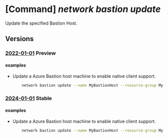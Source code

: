 # [Command] _network bastion update_

Update the specified Bastion Host.

## Versions

### [2022-01-01](/Resources/mgmt-plane/L3N1YnNjcmlwdGlvbnMve30vcmVzb3VyY2Vncm91cHMve30vcHJvdmlkZXJzL21pY3Jvc29mdC5uZXR3b3JrL2Jhc3Rpb25ob3N0cy97fQ==/2022-01-01.xml) **Preview**

<!-- mgmt-plane /subscriptions/{}/resourcegroups/{}/providers/microsoft.network/bastionhosts/{} 2022-01-01 -->

#### examples

- Update a Azure Bastion host machine to enable native client support.
    ```bash
        network bastion update --name MyBastionHost --resource-group MyResourceGroup --enable-tunneling
    ```

### [2024-01-01](/Resources/mgmt-plane/L3N1YnNjcmlwdGlvbnMve30vcmVzb3VyY2Vncm91cHMve30vcHJvdmlkZXJzL21pY3Jvc29mdC5uZXR3b3JrL2Jhc3Rpb25ob3N0cy97fQ==/2024-01-01.xml) **Stable**

<!-- mgmt-plane /subscriptions/{}/resourcegroups/{}/providers/microsoft.network/bastionhosts/{} 2024-01-01 -->

#### examples

- Update a Azure Bastion host machine to enable native client support.
    ```bash
        network bastion update --name MyBastionHost --resource-group MyResourceGroup --enable-tunneling
    ```
